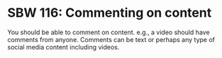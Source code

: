 SBW 116: Commenting on content
============================

You should be able to comment on content. e.g., a video should have comments
from anyone. Comments can be text or perhaps any type of social media content
including videos.